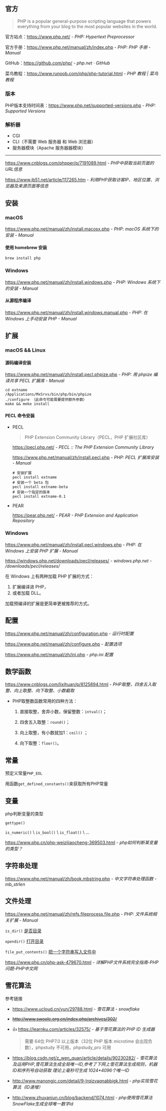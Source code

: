 ## 官方

> PHP is a popular general-purpose scripting language that powers everything from your blog to the most popular websites in the world.

官方站点：https://www.php.net/ - *PHP: Hypertext Preprocessor*

官方手册：https://www.php.net/manual/zh/index.php - *PHP: PHP 手册 - Manual*

GitHub：https://github.com/php/ - *php.net · GitHub*

菜鸟教程：https://www.runoob.com/php/php-tutorial.html - *PHP 教程 | 菜鸟教程*

### 版本

PHP版本支持时间表：https://www.php.net/supported-versions.php - *PHP: Supported Versions*

### 解析器

- CGI
- CLI（不需要 Web 服务器 和 Web 浏览器）
- 服务器模块（Apache 服务器器模块）

------

https://www.cnblogs.com/phpper/p/7191089.html - *PHP中获取当前页面的URL信息*

https://www.jb51.net/article/117265.htm - *利用PHP获取访客IP、地区位置、浏览器及来源页面等信息*


## 安装

### macOS

https://www.php.net/manual/zh/install.macosx.php - *PHP: macOS 系统下的安装 - Manual*


#### 使用 homebrew 安装

```shell
brew install php
```


### Windows

https://www.php.net/manual/zh/install.windows.php - *PHP: Windows 系统下的安装 - Manual*


#### 从源程序编译

https://www.php.net/manual/zh/install.windows.manual.php - *PHP: 在 Windows 上手动安装 PHP - Manual*



## 扩展

### macOS && Linux

#### 源码编译安装

https://www.php.net/manual/zh/install.pecl.phpize.php - *PHP: 用 phpize 编译共享 PECL 扩展库 - Manual*

```shell
cd extname
/Applications/MxSrvs/bin/php/bin/phpize
./configure （此命令可能需要提供额外参数）
make && meke install
```



#### PECL 命令安装

- PECL

  > PHP Extension Community Library（PECL，PHP 扩展社区库）

  https://pecl.php.net/ - *PECL :: The PHP Extension Community Library*

  https://www.php.net/manual/zh/install.pecl.php - *PHP: PECL 扩展库安装 - Manual*

  ```shell
  # 安装扩展
  pecl install extname
  # 安装一个 beta 包
  pecl install extname-beta
  # 安装一个指定的版本
  pecl install extname-0.1
  ```

  

- PEAR

  https://pear.php.net/ - *PEAR - PHP Extension and Application Repository*

### Windows

https://www.php.net/manual/zh/install.pecl.windows.php - *PHP: 在 Windows 上安装 PHP 扩展 - Manual*

https://windows.php.net/downloads/pecl/releases/ - *windows.php.net - /downloads/pecl/releases/*

在 Windows 上有两种加载 PHP 扩展的方式：
1. 扩展编译进 PHP，
2. 或者加载 DLL。

加载预编译的扩展是更简单更被推荐的方式。


## 配置

https://www.php.net/manual/zh/configuration.php - *运行时配置*

https://www.php.net/manual/zh/configure.php - *配置选项*

https://www.php.net/manual/zh/ini.php - *php.ini 配置*

## 数学函数

https://www.cnblogs.com/lixihuan/p/8125894.html - *PHP取整，四舍五入取整、向上取整、向下取整、小数截取*

- PHP取整数函数常用的四种方法：
  1. 直接取整，舍弃小数，保留整数：`intval()`；

  2. 四舍五入取整：`round()`；

  3. 向上取整，有小数就加1：`ceil()` ；

  4. 向下取整：`floor()`。



## 常量

预定义常量`PHP_EOL`

用函数`get_defined_constants()`来获取所有PHP常量



## 变量

php判断变量的类型

`gettype()`

`is_numeric()` \ `is_bool()` \ `is_float()` \ ...

https://www.php.cn/php-weizijiaocheng-369503.html - *php如何判断某变量的类型？*

 

## 字符串处理


https://www.php.net/manual/zh/book.mbstring.php - *中文字符串处理函数 - mb_strlen*



## 文件处理

https://www.php.net/manual/zh/refs.fileprocess.file.php - *PHP: 文件系统相关扩展 - Manual*

`is_dir()` [是否目录](https://www.php.net/manual/zh/function.is-dir)

`opendir()` [打开目录](https://www.php.net/manual/zh/function.opendir.php)

`file_put_contents()` [把一个字符串写入文件中](https://www.runoob.com/php/func-filesystem-file-put-contents.html)

https://www.php.cn/php-ask-479670.html - *详解PHP文件系统完全指南-PHP问题-PHP中文网*

## 雪花算法

参考链接

- https://www.ucloud.cn/yun/29788.html - *雪花算法 - snowflake*

- ~~http://www.swoole.org.cn/index.php/archives/302/~~

- 👍 https://learnku.com/articles/32575/ - *基于雪花算法的 PHP ID 生成器*

  > 需要 64位 PHP7.0 以上版本（32位 PHP 版本 microtime 会出现负数），phpstudy 不可用，phpstudy_pro 可用

- https://blog.csdn.net/z_wen_quan/article/details/90230282/ - _雪花算法及运用PHP,雪花算法生成全局唯一ID,参考了下网上雪花算法生成规则，机器ID和序列号自动获取 理论上毫秒可生成 1024*4096个唯一ID_

- http://www.manongjc.com/detail/9-lrqizvaqnabbigk.html - *php实现雪花算法（ID递增）*

- http://www.zhuyanjun.cn/blog/backend/1074.html - *php使用雪花算法SnowFlake生成全球唯一数字id*

